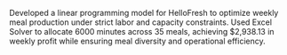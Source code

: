 Developed a linear programming model for HelloFresh to optimize weekly meal production under strict
labor and capacity constraints. Used Excel Solver to allocate 6000 minutes across 35 meals, achieving
$2,938.13 in weekly profit while ensuring meal diversity and operational efficiency.
